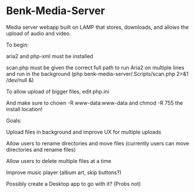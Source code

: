 # Benk-Media-Server
Media server webapp built on LAMP that stores, downloads, and allows the upload of audio and video.

To begin:

aria2 and php-xml must be installed

scan.php must be given the correct full path to run Aria2 on multiple lines and run in the background (php benk-media-server/.Scripts/scan.php 2>&1 /dev/null &)

To allow upload of bigger files, edit php.ini

And make sure to chown -R www-data:www-data and chmod -R 755 the install location!



Goals:

Upload files in background and improve UX for multiple uploads

Allow users to rename directories and move files (currently users can move directories and rename files)

Allow users to delete multiple files at a time

Improve music player (album art, skip buttons?)

Possibly create a Desktop app to go with it? (Probs not)
